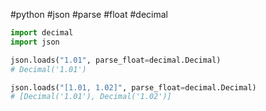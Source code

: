 #python #json #parse #float #decimal 
```python
import decimal
import json

json.loads("1.01", parse_float=decimal.Decimal)
# Decimal('1.01')

json.loads("[1.01, 1.02]", parse_float=decimal.Decimal)
# [Decimal('1.01'), Decimal('1.02')]
```